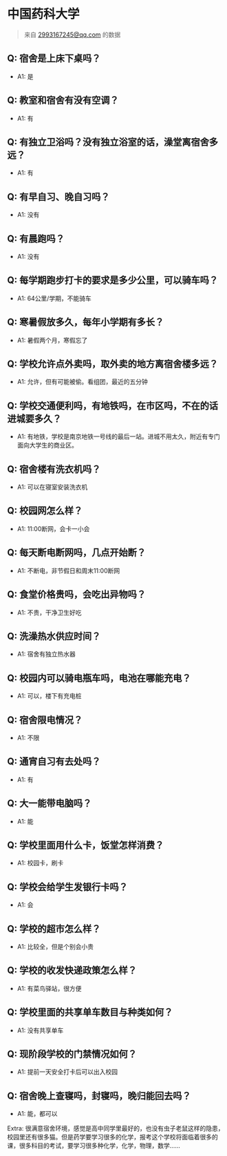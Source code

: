# 中国药科大学

> 来自 2993167245@qq.com 的数据

## Q: 宿舍是上床下桌吗？

- A1: 是

## Q: 教室和宿舍有没有空调？

- A1: 有

## Q: 有独立卫浴吗？没有独立浴室的话，澡堂离宿舍多远？

- A1: 有

## Q: 有早自习、晚自习吗？

- A1: 没有

## Q: 有晨跑吗？

- A1: 没有

## Q: 每学期跑步打卡的要求是多少公里，可以骑车吗？

- A1: 64公里/学期，不能骑车

## Q: 寒暑假放多久，每年小学期有多长？

- A1: 暑假两个月，寒假忘了

## Q: 学校允许点外卖吗，取外卖的地方离宿舍楼多远？

- A1: 允许，但有可能被偷。看组团，最近的五分钟

## Q: 学校交通便利吗，有地铁吗，在市区吗，不在的话进城要多久？

- A1: 有地铁，学校是南京地铁一号线的最后一站。进城不用太久，附近有专门面向大学生的商业区。

## Q: 宿舍楼有洗衣机吗？

- A1: 可以在寝室安装洗衣机

## Q: 校园网怎么样？

- A1: 11:00断网，会卡一小会

## Q: 每天断电断网吗，几点开始断？

- A1: 不断电，非节假日和周末11:00断网

## Q: 食堂价格贵吗，会吃出异物吗？

- A1: 不贵，干净卫生好吃

## Q: 洗澡热水供应时间？

- A1: 宿舍有独立热水器

## Q: 校园内可以骑电瓶车吗，电池在哪能充电？

- A1: 可以，楼下有充电桩

## Q: 宿舍限电情况？

- A1: 不限

## Q: 通宵自习有去处吗？

- A1: 有

## Q: 大一能带电脑吗？

- A1: 能

## Q: 学校里面用什么卡，饭堂怎样消费？

- A1: 校园卡，刷卡

## Q: 学校会给学生发银行卡吗？

- A1: 会

## Q: 学校的超市怎么样？

- A1: 比较全，但是个别会小贵

## Q: 学校的收发快递政策怎么样？

- A1: 有菜鸟驿站，很方便

## Q: 学校里面的共享单车数目与种类如何？

- A1: 没有共享单车

## Q: 现阶段学校的门禁情况如何？

- A1: 提前一天安全打卡后可以出入校园

## Q: 宿舍晚上查寝吗，封寝吗，晚归能回去吗？

- A1: 能，都可以

Extra: 很满意宿舍环境，感觉是高中同学里最好的，也没有虫子老鼠这样的隐患，校园里还有很多猫。但是药学要学习很多的化学，报考这个学校将面临着很多的课，很多科目的考试，要学习很多种化学，化学，物理，数学……